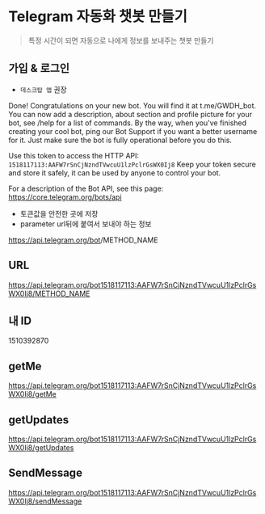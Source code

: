 # Telegram 자동화 챗봇 만들기

> 특정 시간이 되면 자동으로 나에게 정보를 보내주는 챗봇 만들기

## 가입 & 로그인

* `데스크탑 앱` 권장

Done! Congratulations on your new bot. You will find it at t.me/GWDH_bot. You can now add a description, about section and profile picture for your bot, see /help for a list of commands. By the way, when you've finished creating your cool bot, ping our Bot Support if you want a better username for it. Just make sure the bot is fully operational before you do this.

Use this token to access the HTTP API:
`1518117113:AAFW7rSnCjNzndTVwcuU1lzPclrGsWX0Ij8`
Keep your token secure and store it safely, it can be used by anyone to control your bot.

For a description of the Bot API, see this page: https://core.telegram.org/bots/api

* 토큰값을 안전한 곳에 저장
* parameter url뒤에 붙여서 보내야 하는 정보

https://api.telegram.org/bot<token>/METHOD_NAME

## URL

https://api.telegram.org/bot1518117113:AAFW7rSnCjNzndTVwcuU1lzPclrGsWX0Ij8/METHOD_NAME

## 내 ID

1510392870

## getMe

https://api.telegram.org/bot1518117113:AAFW7rSnCjNzndTVwcuU1lzPclrGsWX0Ij8/getMe

## getUpdates

https://api.telegram.org/bot1518117113:AAFW7rSnCjNzndTVwcuU1lzPclrGsWX0Ij8/getUpdates

## SendMessage

https://api.telegram.org/bot1518117113:AAFW7rSnCjNzndTVwcuU1lzPclrGsWX0Ij8/sendMessage

